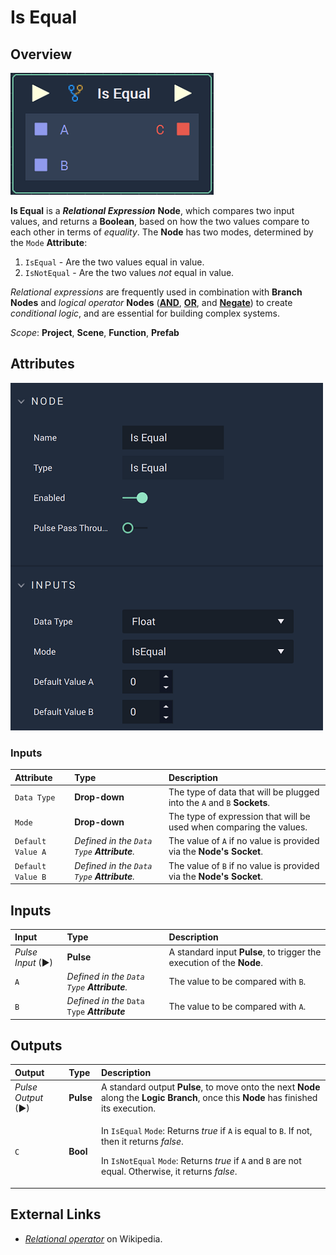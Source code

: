 # Is Equal

## Overview

![The Is Equal Node.](../../.gitbook/assets/isequalnode.png)

**Is Equal** is a _**Relational Expression**_ **Node**, which compares two input values, and returns a **Boolean**, based on how the two values compare to each other in terms of _equality_. The **Node** has two modes, determined by the `Mode` **Attribute**:

1. `IsEqual` - Are the two values equal in value.
2. `IsNotEqual` - Are the two values _not_ equal in value.

_Relational expressions_ are frequently used in combination with **Branch Nodes** and _logical operator_ **Nodes** \([**AND**](../math/boolean/and.md), [**OR**](../math/boolean/or.md), and [**Negate**](../math/boolean/negate.md)\) to create _conditional logic_, and are essential for building complex systems.

*Scope*: **Project**, **Scene**, **Function**, **Prefab**

## Attributes

![The Is Equal Node Attributes.](../../.gitbook/assets/isequalattributes.png)

### Inputs

| Attribute | Type | Description |
| :--- | :--- | :--- |
| `Data Type` | **Drop-down** | The type of data that will be plugged into the `A` and `B` **Sockets**. |
| `Mode` | **Drop-down** | The type of expression that will be used when comparing the values. |
| `Default Value A` | _Defined in the `Data Type` **Attribute**._ | The value of `A` if no value is provided via the **Node's** **Socket**. |
| `Default Value B` | _Defined in the `Data Type` **Attribute**._ | The value of `B` if no value is provided via the **Node's** **Socket**. |

## Inputs

| Input | Type | Description |
| :--- | :--- | :--- |
| _Pulse Input_ \(►\) | **Pulse** | A standard input **Pulse**, to trigger the execution of the **Node**. |
| `A` | _Defined in the `Data Type` **Attribute**._ | The value to be compared with `B`. |
| `B` | _Defined in the_ `Data Type` _**Attribute**_ | The value to be compared with `A`. |

## Outputs

<table>
  <thead>
    <tr>
      <th style="text-align:left">Output</th>
      <th style="text-align:left">Type</th>
      <th style="text-align:left">Description</th>
    </tr>
  </thead>
  <tbody>
    <tr>
      <td style="text-align:left"><em>Pulse Output</em> (&#x25BA;)</td>
      <td style="text-align:left"><b>Pulse</b>
      </td>
      <td style="text-align:left">A standard output <b>Pulse</b>, to move onto the next <b>Node</b> along the <b>Logic Branch</b>,
        once this <b>Node</b> has finished its execution.</td>
    </tr>
    <tr>
      <td style="text-align:left"><code>C</code>
      </td>
      <td style="text-align:left"><b>Bool</b>
      </td>
      <td style="text-align:left">
        <p>In <code>IsEqual</code>  <code>Mode</code>: Returns <em>true</em> if <code>A</code> is
          equal to <code>B</code>. If not, then it returns <em>false</em>.</p>
        <p>In <code>IsNotEqual</code>  <code>Mode</code>: Returns <em>true</em> if <code>A</code> and <code>B</code> are
          not equal. Otherwise, it returns <em>false</em>.</p>
      </td>
    </tr>
  </tbody>
</table>

## External Links

* [_Relational operator_](https://en.wikipedia.org/wiki/Relational_operator) on Wikipedia.

